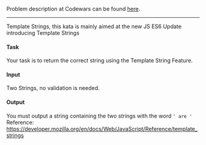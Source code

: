 Problem description at Codewars can be found
[here](https://www.codewars.com/kata/55a14f75ceda999ced000048/train/python).

-------------

Template Strings, this kata is mainly aimed at the new JS ES6 Update introducing Template Strings

#### Task
Your task is to return the correct string using the Template String Feature.

#### Input
Two Strings, no validation is needed.

#### Output
You must output a string containing the two strings with the word `' are '`
Reference: https://developer.mozilla.org/en/docs/Web/JavaScript/Reference/template_strings
